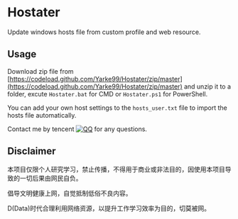 # Hostater
Update windows hosts file from custom profile and web resource.
## Usage
Download zip file from [https://codeload.github.com/Yarke99/Hostater/zip/master](https://codeload.github.com/Yarke99/Hostater/zip/master) and unzip it to a folder, excute `Hostater.bat` for CMD or `Hostater.ps1` for PowerShell.

You can add your own host settings to the `hosts_user.txt` file to import the hosts file automatically.

Contact me by tencent [![QQ](http://wpa.qq.com/pa?p=2:649306855:52)](http://wpa.qq.com/msgrd?v=3&uin=649306855&site=qq&menu=yes) for any questions.
## Disclaimer
本项目仅限个人研究学习，禁止传播，不得用于商业或非法目的，因使用本项目导致的一切后果由网民自负。

倡导文明健康上网，自觉抵制低俗不良内容。

D(Data)时代合理利用网络资源，以提升工作学习效率为目的，切莫被网。
